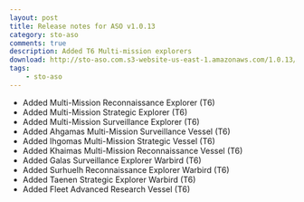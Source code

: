 ```yaml
---
layout: post
title: Release notes for ASO v1.0.13
category: sto-aso
comments: true
description: Added T6 Multi-mission explorers 
download: http://sto-aso.com.s3-website-us-east-1.amazonaws.com/1.0.13/sto-aso.zip
tags:
    - sto-aso
---
```


 - Added Multi-Mission Reconnaissance Explorer (T6)
 - Added Multi-Mission Strategic Explorer (T6)
 - Added Multi-Mission Surveillance Explorer (T6)
 - Added Ahgamas Multi-Mission Surveillance Vessel (T6)
 - Added Ihgomas Multi-Mission Strategic Vessel (T6)
 - Added Khaimas Multi-Mission Reconnaissance Vessel (T6)
 - Added Galas Surveillance Explorer Warbird (T6)
 - Added Surhuelh Reconnaissance Explorer Warbird (T6)
 - Added Taenen Strategic Explorer Warbird (T6)
 - Added Fleet Advanced Research Vessel (T6)
